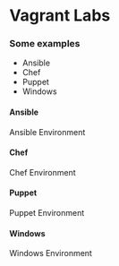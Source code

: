 # Vagrant Labs

### Some examples
* Ansible 
* Chef 
* Puppet
* Windows

#### Ansible 
Ansible Environment
#### Chef 
Chef Environment
#### Puppet
Puppet Environment
#### Windows
Windows Environment